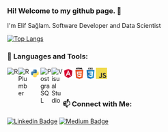 ### Hi! Welcome to my github page. 👋
I'm Elif Sağlam. Software Developer and Data Scientist 
<!--
**ElifSaglam/ElifSaglam** is a ✨ _special_ ✨ repository because its `README.md` (this file) appears on your GitHub profile.

Here are some ideas to get you started:

- 🔭 I’m currently working on ...
- 🌱 I’m currently learning ...
- 👯 I’m looking to collaborate on ...
- 🤔 I’m looking for help with ...
- 💬 Ask me about ...
- 📫 How to reach me: ...
- 😄 Pronouns: ...
- ⚡ Fun fact: ...
-->

[![Top Langs](https://github-readme-stats.vercel.app/api/top-langs/?username=ElifSaglam&layout=compact&theme=bear)](https://github.com/anuraghazra/github-readme-stats) 

### 🔧 Languages and Tools:

[<img align="left" alt="R" title="R Studio" width="26px" src="https://d33wubrfki0l68.cloudfront.net/521a038ed009b97bf73eb0a653b1cb7e66645231/8e3fd/assets/img/rstudio-icon.png"/>][r]
[<img align="left" alt="R Plumber" title="R Plumber API" width="26px" src="https://datascientists.info/wp-content/uploads/2018/01/plumber.png" />][plumber]
[<img align="left" alt="Python" title="Python" width="26px" src="https://raw.githubusercontent.com/github/explore/cebd63002168a05a6a642f309227eefeccd92950/topics/python/python.png" />][python]
[<img align="left" alt="PostgraSQL"  title="PostgraSQL" width="26px" src="https://upload.wikimedia.org/wikipedia/commons/2/29/Postgresql_elephant.svg" />][postgre]
[<img align="left" alt="Visual Studio"   title="Visual Studio" width="26px" src="https://visualstudio.microsoft.com/wp-content/uploads/2019/06/BrandVisualStudioWin2019-3.svg" />][vs]
[<img align="left" alt="Angular"   title="Angular" width="26px" src="https://raw.githubusercontent.com/github/explore/cebd63002168a05a6a642f309227eefeccd92950/topics/angular/angular.png" />][angular]
[<img align="left" alt="HTML" title="HTML" width="26px" src="https://raw.githubusercontent.com/github/explore/80688e429a7d4ef2fca1e82350fe8e3517d3494d/topics/html/html.png" />][html]
[<img align="left" alt="CSS" title="CSS" width="26px" src="https://raw.githubusercontent.com/github/explore/80688e429a7d4ef2fca1e82350fe8e3517d3494d/topics/css/css.png" />][css]
[<img align="left" alt="JavaScript"  title="JavaScript" width="26px" src="https://raw.githubusercontent.com/github/explore/80688e429a7d4ef2fca1e82350fe8e3517d3494d/topics/javascript/javascript.png" />][js]

<br />

[vs]: https://code.visualstudio.com/
[r]: https://www.rstudio.com/
[python]: https://www.python.org/
[docker]: https://www.docker.com/
[postgre]: https://www.postgresql.org/
[html]: https://www.javascript.com/
[css]: https://www.javascript.com/
[js]: https://www.javascript.com/
[shiny]: https://shiny.rstudio.com/
[plumber]: https://www.rplumber.io/
[angular]: https://angular.io/

<br />
<br />

### 📫 Connect with Me:

[![Linkedin Badge](https://img.shields.io/badge/-Linkedin-33B3FF?style=flat-quare&labelColor=33B3FF&logo=Linkedin&logoColor=white&link=link)](https://www.linkedin.com/in/elif-sa%C4%9Flam) 
[![Medium Badge](https://img.shields.io/badge/-Medium-757575?style=flat-quare&labelColor=757575&logo=Medium&logoColor=white&link=link)](https://medium.com/r-ile-rest-api-olu%C5%9Fturulmas%C4%B1/r-ile-rest-api-nas%C4%B1l-yaz%C4%B1l%C4%B1r-3099be63800d) 
